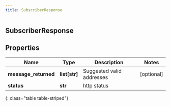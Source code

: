 ```yaml
---
title: SubscriberResponse
---
```

## SubscriberResponse

## Properties

|Name | Type | Description | Notes|
|------------ | ------------- | ------------- | -------------|
| **message_returned** | **list[str]** | Suggested valid addresses | [optional] |
| **status** | **str** | http status | |
{: class="table table-striped"}


